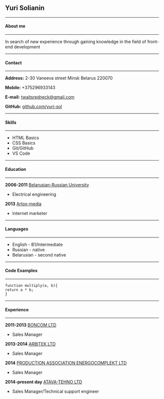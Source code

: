 ## Yuri Solianin

-------------
#### About me
-------------
In search of new experience through gaining knowledge in the field of front-end development

-------------
#### Contact
-------------

**Address:** 2-30 Vaneeva street Minsk Belarus 220070

**Mobile:** +375296933143

**E-mail:** twaitsredneck@gmail.com

**GitHub:** [github.com/yuri-sol](https://github.com/yuri-sol)

-------------
#### Skills
-------------
* HTML Basics
* CSS Basics
* Git/GitHub
* VS Code

-------------
#### Education
-------------

**2006-2011**   [Belarusian-Russian University](http://en.bru.by/)

* Electrical engineering 

**2013**        [Artox-media](https://amdg.by/)

* Internet marketer

-------------
#### Languages
-------------
* English - B1/Intermediate
* Russian - native
* Belarusian - second native

-------------
#### Code Examples
-------------
```
function multiply(a, b){
return a * b;
}
```

-------------
#### Experience
-------------
**2011-2013**   [BONCOM LTD](https://www.boncom.by/)
* Sales Manager

**2013-2014**   [ARBITEK LTD](https://energobelarus.by/company/elektroshchitovoe_oborudovanie/arbitek_ooo/)
* Sales Manager

**2014**        [PRODUCTION ASSOCIATION ENERGOCOMPLEKT  LTD ](https://vikab.by/)
* Sales Manager

**2014-present day** [ATAVA-TEHNO LTD ](https://atava.by/)
* Sales Manager/Technical support engineer